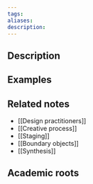 ```yaml
---
tags: 
aliases: 
description:
---
```


## Description


## Examples 


## Related notes 
- [[Design practitioners]]
- [[Creative process]]
- [[Staging]]
- [[Boundary objects]]
- [[Synthesis]]

## Academic roots
